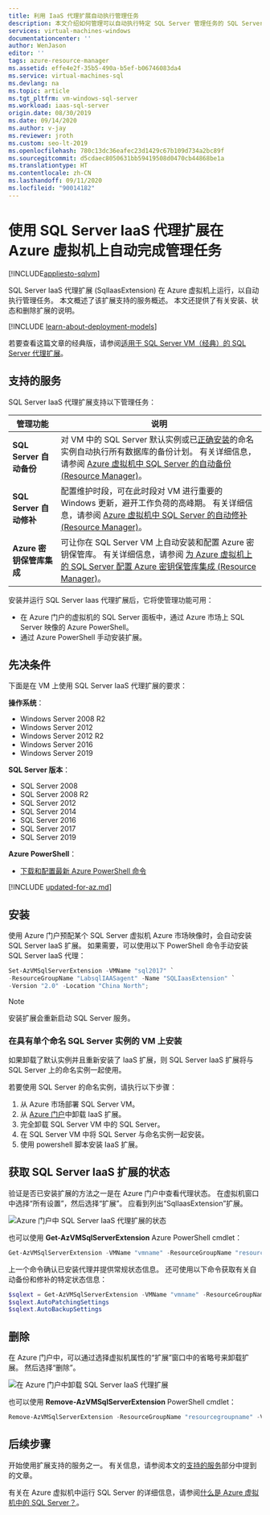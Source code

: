 ```yaml
---
title: 利用 IaaS 代理扩展自动执行管理任务
description: 本文介绍如何管理可以自动执行特定 SQL Server 管理任务的 SQL Server IaaS 代理扩展。 这些任务包括自动备份、自动修补和 Azure 密钥保管库集成。
services: virtual-machines-windows
documentationcenter: ''
author: WenJason
editor: ''
tags: azure-resource-manager
ms.assetid: effe4e2f-35b5-490a-b5ef-b06746083da4
ms.service: virtual-machines-sql
ms.devlang: na
ms.topic: article
ms.tgt_pltfrm: vm-windows-sql-server
ms.workload: iaas-sql-server
origin.date: 08/30/2019
ms.date: 09/14/2020
ms.author: v-jay
ms.reviewer: jroth
ms.custom: seo-lt-2019
ms.openlocfilehash: 780c13dc36eafec23d1429c67b109d734a2bc89f
ms.sourcegitcommit: d5cdaec8050631bb59419508d0470cb44868be1a
ms.translationtype: HT
ms.contentlocale: zh-CN
ms.lasthandoff: 09/11/2020
ms.locfileid: "90014182"
---
```

# <a name="automate-management-tasks-on-azure-virtual-machines-by-using-the-sql-server-iaas-agent-extension"></a>使用 SQL Server IaaS 代理扩展在 Azure 虚拟机上自动完成管理任务
[!INCLUDE[appliesto-sqlvm](../../includes/appliesto-sqlvm.md)]


SQL Server IaaS 代理扩展 (SqlIaasExtension) 在 Azure 虚拟机上运行，以自动执行管理任务。 本文概述了该扩展支持的服务概述。 本文还提供了有关安装、状态和删除扩展的说明。

[!INCLUDE [learn-about-deployment-models](../../../../includes/learn-about-deployment-models-rm-include.md)]

若要查看这篇文章的经典版，请参阅[适用于 SQL Server VM（经典）的 SQL Server 代理扩展](../../../virtual-machines/windows/sqlclassic/virtual-machines-windows-classic-sql-server-agent-extension.md)。


## <a name="supported-services"></a>支持的服务
SQL Server IaaS 代理扩展支持以下管理任务：

| 管理功能 | 说明 |
| --- | --- |
| **SQL Server 自动备份** |对 VM 中的 SQL Server 默认实例或已[正确安装](frequently-asked-questions-faq.md#administration)的命名实例自动执行所有数据库的备份计划。 有关详细信息，请参阅 [Azure 虚拟机中 SQL Server 的自动备份 (Resource Manager)](automated-backup-sql-2014.md)。 |
| **SQL Server 自动修补** |配置维护时段，可在此时段对 VM 进行重要的 Windows 更新，避开工作负荷的高峰期。 有关详细信息，请参阅 [Azure 虚拟机中 SQL Server 的自动修补 (Resource Manager)](automated-patching.md)。 |
| **Azure 密钥保管库集成** |可让你在 SQL Server VM 上自动安装和配置 Azure 密钥保管库。 有关详细信息，请参阅 [为 Azure 虚拟机上的 SQL Server 配置 Azure 密钥保管库集成 (Resource Manager)](azure-key-vault-integration-configure.md)。 |

安装并运行 SQL Server Iaas 代理扩展后，它将使管理功能可用：

* 在 Azure 门户的虚拟机的 SQL Server 面板中，通过 Azure 市场上 SQL Server 映像的 Azure PowerShell。
* 通过 Azure PowerShell 手动安装扩展。 

## <a name="prerequisites"></a>先决条件
下面是在 VM 上使用 SQL Server IaaS 代理扩展的要求：

**操作系统**：

* Windows Server 2008 R2
* Windows Server 2012
* Windows Server 2012 R2
* Windows Server 2016
* Windows Server 2019 

**SQL Server 版本**：

* SQL Server 2008 
* SQL Server 2008 R2
* SQL Server 2012
* SQL Server 2014
* SQL Server 2016
* SQL Server 2017
* SQL Server 2019

**Azure PowerShell**：

* [下载和配置最新 Azure PowerShell 命令](https://docs.microsoft.com/powershell/azure/)

[!INCLUDE [updated-for-az.md](../../../../includes/updated-for-az.md)]

<!--MOONCAKE: CUSTOMIZATION ON 08/13/2019-->
<!--Not Available on ## Change management modes-->
<!--Not Available on resource provider of Microsoft.SqlVirtualMachine-->

## <a name="installation"></a>安装
使用 Azure 门户预配某个 SQL Server 虚拟机 Azure 市场映像时，会自动安装 SQL Server IaaS 扩展。 如果需要，可以使用以下 PowerShell 命令手动安装 SQL Server IaaS 代理： 

<!--Verified successfully-->

```powershell
Set-AzVMSqlServerExtension -VMName "sql2017" `
-ResourceGroupName "LabsqlIAASagent" -Name "SQLIaasExtension" `
-Version "2.0" -Location "China North";  
```

> [!NOTE]
> 安装扩展会重新启动 SQL Server 服务。 

### <a name="install-on-a-vm-with-a-single-named-sql-server-instance"></a>在具有单个命名 SQL Server 实例的 VM 上安装
如果卸载了默认实例并且重新安装了 IaaS 扩展，则 SQL Server IaaS 扩展将与 SQL Server 上的命名实例一起使用。

若要使用 SQL Server 的命名实例，请执行以下步骤：
1. 从 Azure 市场部署 SQL Server VM。 
1. 从 [Azure 门户](https://portal.azure.cn)中卸载 IaaS 扩展。
1. 完全卸载 SQL Server VM 中的 SQL Server。
1. 在 SQL Server VM 中将 SQL Server 与命名实例一起安装。 
1. 使用 powershell 脚本安装 IaaS 扩展。

<!--CORRECT ON POWERSHELL SCRIPTS-->


<!--MOONCAKE: CUSTOMIZATION ON 08/13/2019-->
<!--Not Available on ## Change Management Modes-->
<!--Not Available on resource provider of Microsoft.SqlVirtualMachine-->

## <a name="get-the-status-of-the-sql-server-iaas-extension"></a>获取 SQL Server IaaS 扩展的状态
验证是否已安装扩展的方法之一是在 Azure 门户中查看代理状态。 在虚拟机窗口中选择“所有设置”，然后选择“扩展”。  应看到列出“SqlIaasExtension”扩展。

![Azure 门户中 SQL Server IaaS 代理扩展的状态](./media/sql-server-iaas-agent-extension-automate-management/azure-rm-sql-server-iaas-agent-portal.png)

也可以使用 **Get-AzVMSqlServerExtension** Azure PowerShell cmdlet：

```powershell
Get-AzVMSqlServerExtension -VMName "vmname" -ResourceGroupName "resourcegroupname"
```

上一个命令确认已安装代理并提供常规状态信息。 还可使用以下命令获取有关自动备份和修补的特定状态信息：

```powershell
$sqlext = Get-AzVMSqlServerExtension -VMName "vmname" -ResourceGroupName "resourcegroupname"
$sqlext.AutoPatchingSettings
$sqlext.AutoBackupSettings
```

## <a name="removal"></a>删除
在 Azure 门户中，可以通过选择虚拟机属性的“扩展”窗口中的省略号来卸载扩展。 然后选择“删除”。

![在 Azure 门户中卸载 SQL Server IaaS 代理扩展](./media/sql-server-iaas-agent-extension-automate-management/azure-rm-sql-server-iaas-agent-uninstall.png)

也可以使用 **Remove-AzVMSqlServerExtension** PowerShell cmdlet：

```powershell
Remove-AzVMSqlServerExtension -ResourceGroupName "resourcegroupname" -VMName "vmname" -Name "SqlIaasExtension"
```

## <a name="next-steps"></a>后续步骤
开始使用扩展支持的服务之一。 有关信息，请参阅本文的[支持的服务](#supported-services)部分中提到的文章。

有关在 Azure 虚拟机中运行 SQL Server 的详细信息，请参阅[什么是 Azure 虚拟机中的 SQL Server？](sql-server-on-azure-vm-iaas-what-is-overview.md)。

<!-- Update_Description: new article about sql server iaas agent extension automate management -->
<!--NEW.date: 07/06/2020-->